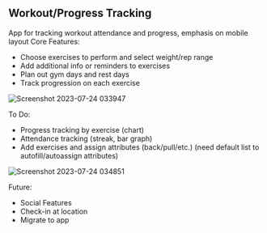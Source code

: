 ## Workout/Progress Tracking
App for tracking workout attendance and progress, emphasis on mobile layout
Core Features:
- Choose exercises to perform and select weight/rep range
- Add additional info or reminders to exercises
- Plan out gym days and rest days
- Track progression on each exercise

![Screenshot 2023-07-24 033947](https://github.com/japeotter21/gymtrack/assets/97000604/9b40ec02-63b8-45ba-8983-e038aa9c2b02)

To Do:
- Progress tracking by exercise (chart)
- Attendance tracking (streak, bar graph)
- Add exercises and assign attributes (back/pull/etc.) (need default list to autofill/autoassign attributes)

![Screenshot 2023-07-24 034851](https://github.com/japeotter21/gymtrack/assets/97000604/8739a44e-bcc3-4d50-bfe8-b3d60b5b04b4)

Future: 
- Social Features
- Check-in at location
- Migrate to app
